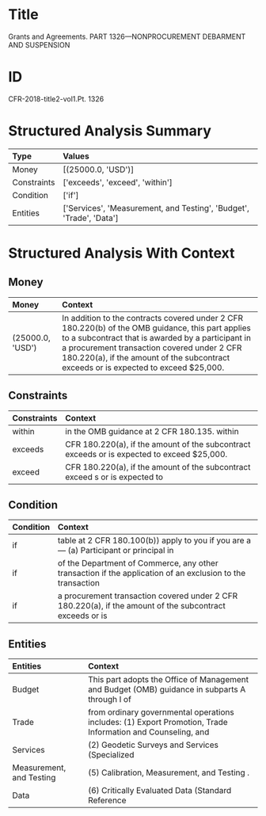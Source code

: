 # Title

 Grants and Agreements. PART 1326—NONPROCUREMENT DEBARMENT AND SUSPENSION


# ID

 CFR-2018-title2-vol1.Pt. 1326


# Structured Analysis Summary

| Type        | Values                                                              |
|:------------|:--------------------------------------------------------------------|
| Money       | [(25000.0, 'USD')]                                                  |
| Constraints | ['exceeds', 'exceed', 'within']                                     |
| Condition   | ['if']                                                              |
| Entities    | ['Services', 'Measurement, and Testing', 'Budget', 'Trade', 'Data'] |


# Structured Analysis With Context

 


## Money

| Money            | Context                                                                                                                                                                                                                                                                                      |
|:-----------------|:---------------------------------------------------------------------------------------------------------------------------------------------------------------------------------------------------------------------------------------------------------------------------------------------|
| (25000.0, 'USD') | In addition to the contracts covered under 2 CFR 180.220(b) of the OMB guidance, this part applies to a subcontract that is awarded by a participant in a procurement transaction covered under 2 CFR 180.220(a), if the amount of the subcontract exceeds or is expected to exceed $25,000. |


## Constraints

| Constraints   | Context                                                                                     |
|:--------------|:--------------------------------------------------------------------------------------------|
| within        | in the OMB guidance at 2 CFR 180.135. within                                                |
| exceeds       | CFR 180.220(a), if the amount of the subcontract exceeds  or is expected to exceed $25,000. |
| exceed        | CFR 180.220(a), if the amount of the subcontract exceed s or is expected to                 |


## Condition

| Condition   | Context                                                                                                    |
|:------------|:-----------------------------------------------------------------------------------------------------------|
| if          | table at 2 CFR 180.100(b)) apply to you if you are a&#8212; (a) Participant or principal in                |
| if          | of the Department of Commerce, any other transaction if the application of an exclusion to the transaction |
| if          | a procurement transaction covered under 2 CFR 180.220(a), if the amount of the subcontract exceeds or is   |


## Entities

| Entities                 | Context                                                                                                      |
|:-------------------------|:-------------------------------------------------------------------------------------------------------------|
| Budget                   | This part adopts the Office of Management and  Budget (OMB) guidance in subparts A through I of              |
| Trade                    | from ordinary governmental operations includes: (1) Export Promotion, Trade  Information and Counseling, and |
| Services                 | (2) Geodetic Surveys and  Services  (Specialized                                                             |
| Measurement, and Testing | (5) Calibration,  Measurement, and Testing .                                                                 |
| Data                     | (6) Critically Evaluated  Data  (Standard Reference                                                          |


